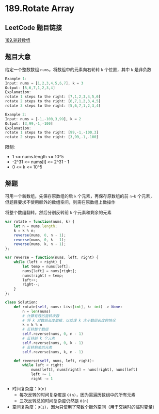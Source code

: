# 189.Rotate Array

## LeetCode 题目链接

[189.轮转数组](https://leetcode.cn/problems/rotate-array/)

## 题目大意

给定一个整数数组 `nums`，将数组中的元素向右轮转 `k` 个位置，其中 `k` 是非负数

```js
Example 1:
Input: nums = [1,2,3,4,5,6,7], k = 3
Output: [5,6,7,1,2,3,4]
Explanation:
rotate 1 steps to the right: [7,1,2,3,4,5,6]
rotate 2 steps to the right: [6,7,1,2,3,4,5]
rotate 3 steps to the right: [5,6,7,1,2,3,4]

Example 2:
Input: nums = [-1,-100,3,99], k = 2
Output: [3,99,-1,-100]
Explanation: 
rotate 1 steps to the right: [99,-1,-100,3]
rotate 2 steps to the right: [3,99,-1,-100]
```

限制:
- 1 <= nums.length <= 10^5
- -2^31 <= nums[i] <= 2^31 - 1
- 0 <= k <= 10^5

## 解题

可用一个新数组，先保存原数组的后 `k` 个元素，再保存原数组的前 `n−k` 个元素，但题目要求不使用额外的数组空间，则需在原数组上做操作

将整个数组翻转，然后分别反转前 `k` 个元素和剩余的元素

```js
var rotate = function(nums, k) {
    let n = nums.length;
    k = k % n;
    reverse(nums, 0, n - 1);
    reverse(nums, 0, k - 1);
    reverse(nums, k, n - 1);
};

var reverse = function(nums, left, right) {
    while (left < right) {
        let temp = nums[left];
        nums[left] = nums[right];
        nums[right] = temp;
        left++;
        right--;
    }
};
```
```python
class Solution:
    def rotate(self, nums: List[int], k: int) -> None:
        n = len(nums)
        # 计算有效的旋转次数
        # 将 k 对数组长度取模，以处理 k 大于数组长度的情况
        k = k % n
        # 反转整个数组
        self.reverse(nums, 0, n - 1)
        # 反转前 k 个元素
        self.reverse(nums, 0, k - 1)
        # 反转剩余的元素
        self.reverse(nums, k, n - 1)

    def reverse(self, nums, left, right):
        while left < right:
            nums[left], nums[right] = nums[right], nums[left]
            left += 1
            right -= 1
```

- 时间复杂度：`O(n)`
  - 每次反转的时间复杂度是 `O(n)`，因为需遍历数组中的所有元素
  - 三次反转总的时间复杂度仍然是 `O(n)`
- 空间复杂度：`O(1)`，因为只使用了常数个额外空间（用于交换时的临时变量）